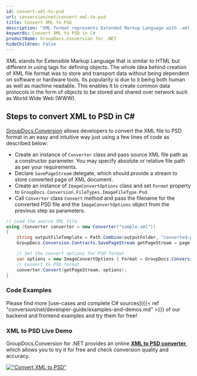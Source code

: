 ```yaml
---
id: convert-xml-to-psd
url: conversion/net/convert-xml-to-psd
title: Convert XML to PSD
description: "XML format represents Extended Markup Language with .xml extension. Learn how to convert XML to PSD file programmatically in C# language using GroupDocs.Conversion for .NET library."
keywords: Convert XML to PSD in C#
productName: GroupDocs.Conversion for .NET
hideChildren: False
---
```


XML stands for Extensible Markup Language that is similar to HTML but different in using tags for defining objects. The whole idea behind creation of XML file format was to store and transport data without being dependent on software or hardware tools. Its popularity is due to it being both human as well as machine readable. This enables it to create common data protocols in the form of objects to be stored and shared over network such as World Wide Web (WWW).

## Steps to convert XML to PSD in C#

[GroupDocs.Conversion](https://products.groupdocs.com/conversion/net) allows developers to convert the XML file to PSD format in an easy and intuitive way just using a few lines of code as described below:

* Create an instance of `Converter` class and pass source XML file path as a constructor parameter. You may specify absolute or relative file path as per your requirements. 
* Declare `SavePageStream` delegate, which should provide a stream to store converted page of XML document.
* Create an instance of `ImageConvertOptions` class and set `Format` property to `GroupDocs.Conversion.FileTypes.ImageFileType.Psd`.
* Call `Converter` class `Convert` method and pass the filename for the converted PSD file and the `ImageConvertOptions` object from the previous step as parameters.

```csharp
// Load the source XML file
using (Converter converter = new Converter("sample.xml"))
{
    string outputFileTemplate = Path.Combine(outputFolder, "converted-page-{0}.psd");
    GroupDocs.Conversion.Contracts.SavePageStream getPageStream = page => new FileStream(string.Format(outputFileTemplate, page), FileMode.Create);

    // Set the convert options for PSD format
    var options = new ImageConvertOptions { Format = GroupDocs.Conversion.FileTypes.ImageFileType.Psd };   
    // Convert to PSD format
    converter.Convert(getPageStream, options);
}
```

### Code Examples

Please find more [use-cases and complete C# sources]({{< ref "conversion/net/developer-guide/examples-and-demos.md" >}}) of our backend and frontend examples and try them for free!

### XML to PSD Live Demo

GroupDocs.Conversion for .NET provides an online [**XML to PSD converter**](https://products.groupdocs.app/conversion/xml-to-psd), which allows you to try it for free and check conversion quality and accuracy.

[!["Convert XML to PSD"](conversion/net/images/convert-to-psd/convert-xml-to-psd.png)](https://products.groupdocs.app/conversion/xml-to-psd)